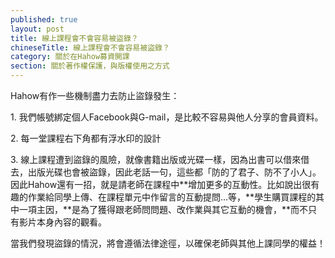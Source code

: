 ```yaml
---
published: true
layout: post
title: 線上課程會不會容易被盜錄？
chineseTitle: 線上課程會不會容易被盜錄？
category: 關於在Hahow募資開課
section: 關於著作權保護，與版權使用之方式
---
```


 

Hahow有作一些機制盡力去防止盜錄發生：

1\. 我們帳號綁定個人Facebook與G-mail，是比較不容易與他人分享的會員資料。

2\. 每一堂課程右下角都有浮水印的設計

3\. 線上課程遭到盜錄的風險，就像書籍出版或光碟一樣，因為出書可以借來借去，出版光碟也會被盜錄，因此老話一句，這些都「防的了君子、防不了小人」。因此Hahow還有一招，就是請老師在課程中**增加更多的互動性。比如說出很有趣的作業給同學上傳、在課程單元中作留言的互動提問...等，**學生購買課程的其中一項主因，**是為了獲得跟老師問問題、改作業與其它互動的機會，**而不只有影片本身內容的觀看。

當我們發現盜錄的情況，將會遵循法律途徑，以確保老師與其他上課同學的權益！


